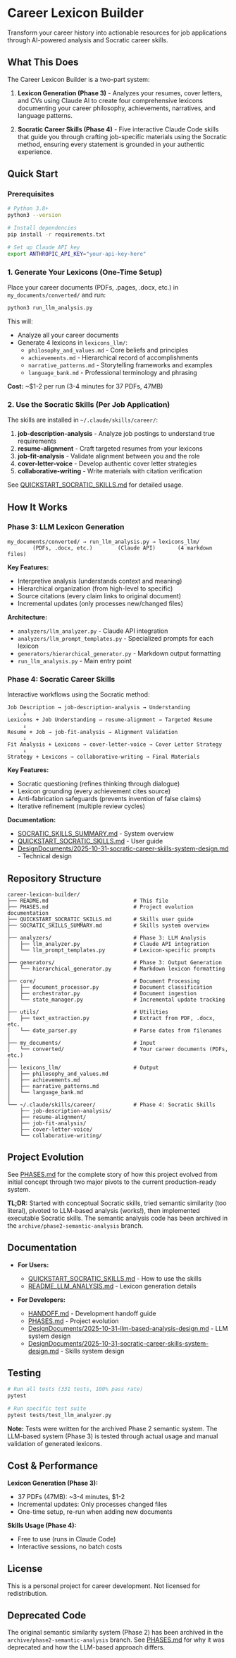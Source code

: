 # Career Lexicon Builder

Transform your career history into actionable resources for job applications through AI-powered analysis and Socratic career skills.

## What This Does

The Career Lexicon Builder is a two-part system:

1. **Lexicon Generation (Phase 3)** - Analyzes your resumes, cover letters, and CVs using Claude AI to create four comprehensive lexicons documenting your career philosophy, achievements, narratives, and language patterns.

2. **Socratic Career Skills (Phase 4)** - Five interactive Claude Code skills that guide you through crafting job-specific materials using the Socratic method, ensuring every statement is grounded in your authentic experience.

## Quick Start

### Prerequisites

```bash
# Python 3.8+
python3 --version

# Install dependencies
pip install -r requirements.txt

# Set up Claude API key
export ANTHROPIC_API_KEY="your-api-key-here"
```

### 1. Generate Your Lexicons (One-Time Setup)

Place your career documents (PDFs, .pages, .docx, etc.) in `my_documents/converted/` and run:

```bash
python3 run_llm_analysis.py
```

This will:
- Analyze all your career documents
- Generate 4 lexicons in `lexicons_llm/`:
  - `philosophy_and_values.md` - Core beliefs and principles
  - `achievements.md` - Hierarchical record of accomplishments
  - `narrative_patterns.md` - Storytelling frameworks and examples
  - `language_bank.md` - Professional terminology and phrasing

**Cost:** ~$1-2 per run (3-4 minutes for 37 PDFs, 47MB)

### 2. Use the Socratic Skills (Per Job Application)

The skills are installed in `~/.claude/skills/career/`:

1. **job-description-analysis** - Analyze job postings to understand true requirements
2. **resume-alignment** - Craft targeted resumes from your lexicons
3. **job-fit-analysis** - Validate alignment between you and the role
4. **cover-letter-voice** - Develop authentic cover letter strategies
5. **collaborative-writing** - Write materials with citation verification

See [QUICKSTART_SOCRATIC_SKILLS.md](QUICKSTART_SOCRATIC_SKILLS.md) for detailed usage.

## How It Works

### Phase 3: LLM Lexicon Generation

```
my_documents/converted/ → run_llm_analysis.py → lexicons_llm/
        (PDFs, .docx, etc.)        (Claude API)       (4 markdown files)
```

**Key Features:**
- Interpretive analysis (understands context and meaning)
- Hierarchical organization (from high-level to specific)
- Source citations (every claim links to original document)
- Incremental updates (only processes new/changed files)

**Architecture:**
- `analyzers/llm_analyzer.py` - Claude API integration
- `analyzers/llm_prompt_templates.py` - Specialized prompts for each lexicon
- `generators/hierarchical_generator.py` - Markdown output formatting
- `run_llm_analysis.py` - Main entry point

### Phase 4: Socratic Career Skills

Interactive workflows using the Socratic method:

```
Job Description → job-description-analysis → Understanding
     ↓
Lexicons + Job Understanding → resume-alignment → Targeted Resume
     ↓
Resume + Job → job-fit-analysis → Alignment Validation
     ↓
Fit Analysis + Lexicons → cover-letter-voice → Cover Letter Strategy
     ↓
Strategy + Lexicons → collaborative-writing → Final Materials
```

**Key Features:**
- Socratic questioning (refines thinking through dialogue)
- Lexicon grounding (every achievement cites source)
- Anti-fabrication safeguards (prevents invention of false claims)
- Iterative refinement (multiple review cycles)

**Documentation:**
- [SOCRATIC_SKILLS_SUMMARY.md](SOCRATIC_SKILLS_SUMMARY.md) - System overview
- [QUICKSTART_SOCRATIC_SKILLS.md](QUICKSTART_SOCRATIC_SKILLS.md) - User guide
- [DesignDocuments/2025-10-31-socratic-career-skills-system-design.md](DesignDocuments/2025-10-31-socratic-career-skills-system-design.md) - Technical design

## Repository Structure

```
career-lexicon-builder/
├── README.md                           # This file
├── PHASES.md                           # Project evolution documentation
├── QUICKSTART_SOCRATIC_SKILLS.md       # Skills user guide
├── SOCRATIC_SKILLS_SUMMARY.md          # Skills system overview
│
├── analyzers/                          # Phase 3: LLM Analysis
│   ├── llm_analyzer.py                 # Claude API integration
│   └── llm_prompt_templates.py         # Lexicon-specific prompts
│
├── generators/                         # Phase 3: Output Generation
│   └── hierarchical_generator.py       # Markdown lexicon formatting
│
├── core/                               # Document Processing
│   ├── document_processor.py           # Document classification
│   ├── orchestrator.py                 # Document ingestion
│   └── state_manager.py                # Incremental update tracking
│
├── utils/                              # Utilities
│   ├── text_extraction.py              # Extract from PDF, .docx, etc.
│   └── date_parser.py                  # Parse dates from filenames
│
├── my_documents/                       # Input
│   └── converted/                      # Your career documents (PDFs, etc.)
│
├── lexicons_llm/                       # Output
│   ├── philosophy_and_values.md
│   ├── achievements.md
│   ├── narrative_patterns.md
│   └── language_bank.md
│
└── ~/.claude/skills/career/            # Phase 4: Socratic Skills
    ├── job-description-analysis/
    ├── resume-alignment/
    ├── job-fit-analysis/
    ├── cover-letter-voice/
    └── collaborative-writing/
```

## Project Evolution

See [PHASES.md](PHASES.md) for the complete story of how this project evolved from initial concept through two major pivots to the current production-ready system.

**TL;DR:** Started with conceptual Socratic skills, tried semantic similarity (too literal), pivoted to LLM-based analysis (works!), then implemented executable Socratic skills. The semantic analysis code has been archived in the `archive/phase2-semantic-analysis` branch.

## Documentation

- **For Users:**
  - [QUICKSTART_SOCRATIC_SKILLS.md](QUICKSTART_SOCRATIC_SKILLS.md) - How to use the skills
  - [README_LLM_ANALYSIS.md](README_LLM_ANALYSIS.md) - Lexicon generation details

- **For Developers:**
  - [HANDOFF.md](HANDOFF.md) - Development handoff guide
  - [PHASES.md](PHASES.md) - Project evolution
  - [DesignDocuments/2025-10-31-llm-based-analysis-design.md](DesignDocuments/2025-10-31-llm-based-analysis-design.md) - LLM system design
  - [DesignDocuments/2025-10-31-socratic-career-skills-system-design.md](DesignDocuments/2025-10-31-socratic-career-skills-system-design.md) - Skills system design

## Testing

```bash
# Run all tests (331 tests, 100% pass rate)
pytest

# Run specific test suite
pytest tests/test_llm_analyzer.py
```

**Note:** Tests were written for the archived Phase 2 semantic system. The LLM-based system (Phase 3) is tested through actual usage and manual validation of generated lexicons.

## Cost & Performance

**Lexicon Generation (Phase 3):**
- 37 PDFs (47MB): ~3-4 minutes, $1-2
- Incremental updates: Only processes changed files
- One-time setup, re-run when adding new documents

**Skills Usage (Phase 4):**
- Free to use (runs in Claude Code)
- Interactive sessions, no batch costs

## License

This is a personal project for career development. Not licensed for redistribution.

## Deprecated Code

The original semantic similarity system (Phase 2) has been archived in the `archive/phase2-semantic-analysis` branch. See [PHASES.md](PHASES.md) for why it was deprecated and how the LLM-based approach differs.
